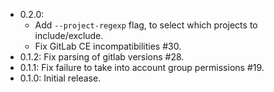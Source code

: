  * 0.2.0:
    - Add `--project-regexp` flag, to select which projects to include/exclude.
    - Fix GitLab CE incompatibilities #30.
  * 0.1.2: Fix parsing of gitlab versions #28.
  * 0.1.1: Fix failure to take into account group permissions #19.
  * 0.1.0: Initial release.
